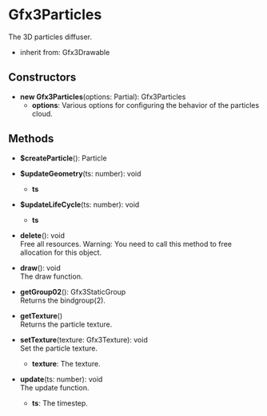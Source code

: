 # Gfx3Particles

The 3D particles diffuser.
- inherit from: Gfx3Drawable
## Constructors
- **new Gfx3Particles**(options: Partial): Gfx3Particles   
   - **options**: Various options for configuring the behavior of the particles cloud.
## Methods
- **$createParticle**(): Particle   

- **$updateGeometry**(ts: number): void   
   - **ts**

- **$updateLifeCycle**(ts: number): void   
   - **ts**

- **delete**(): void   
Free all resources.
Warning: You need to call this method to free allocation for this object.

- **draw**(): void   
The draw function.

- **getGroup02**(): Gfx3StaticGroup   
Returns the bindgroup(2).

- **getTexture**()   
Returns the particle texture.

- **setTexture**(texture: Gfx3Texture): void   
Set the particle texture.
   - **texture**: The texture.

- **update**(ts: number): void   
The update function.
   - **ts**: The timestep.

